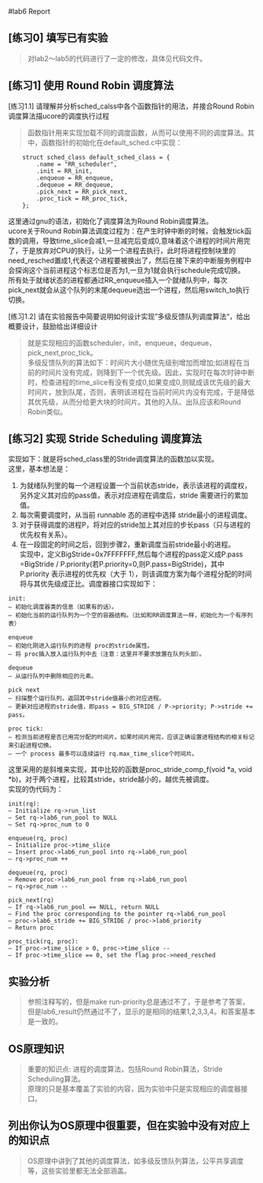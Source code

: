 #lab6 Report

## [练习0] 填写已有实验
> 对lab2～lab5的代码进行了一定的修改，具体见代码文件。

## [练习1] 使用 Round Robin 调度算法
[练习1.1] 请理解并分析sched_calss中各个函数指针的用法，并接合Round Robin 调度算法描ucore的调度执行过程
> 函数指针用来实现加载不同的调度函数，从而可以使用不同的调度算法。其中，函数指针的初始化在default_sched.c中实现：
```
    struct sched_class default_sched_class = {
        .name = "RR_scheduler",
        .init = RR_init,
        .enqueue = RR_enqueue,
        .dequeue = RR_dequeue,
        .pick_next = RR_pick_next,
        .proc_tick = RR_proc_tick,
    };
```
这里通过gnu的语法，初始化了调度算法为Round Robin调度算法。</br>
ucore关于Round Robin算法调度过程为：在产生时钟中断的时候，会触发tick函数的调用，导致time_slice会减1,一旦减完后变成0,意味着这个进程的时间片用完了，于是放弃对CPU的执行，让另一个进程去执行，此时将进程控制块里的need_resched置成1,代表这个进程要被换出了，然后在接下来的中断服务例程中会探询这个当前进程这个标志位是否为1,一旦为1就会执行schedule完成切换。</br>
所有处于就绪状态的进程都通过RR_enqueue插入一个就绪队列中，每次pick_next就会从这个队列的末尾dequeue选出一个进程，然后用switch_to执行切换。</br>

[练习1.2] 请在实验报告中简要说明如何设计实现”多级反馈队列调度算法“，给出概要设计，鼓励给出详细设计
> 就是实现相应的函数scheduler，init，enqueue，dequeue，pick_next,proc_tick。  
多级反馈队列的算法如下：时间片大小随优先级别增加而增加;如进程在当前的时间片没有完成，则降到下一个优先级。因此，实现时在每次时钟中断时，检查进程的time_slice有没有变成0,如果变成0,则赋成该优先级的最大时间片，放到队尾，否则，表明该进程在当前时间片内没有完成，于是降低其优先级，从而分给更大块的时间片。其他的入队、出队应该和Round Robin类似。

## [练习2] 实现 Stride Scheduling 调度算法
实现如下：就是将sched_class里的Stride调度算法的函数加以实现。  
这里，基本想法是：</br>
1. 为就绪队列里的每一个进程设置一个当前状态stride，表示该进程的调度权，另外定义其对应的pass值，表示对应进程在调度后，stride 需要进行的累加值。</br>
2. 每次需要调度时，从当前 runnable 态的进程中选择 stride最小的进程调度。</br>
3. 对于获得调度的进程P，将对应的stride加上其对应的步长pass（只与进程的优先权有关系）。</br>
4. 在一段固定的时间之后，回到步骤2，重新调度当前stride最小的进程。</br>
实现中，定义BigStride=0x7FFFFFFF,然后每个进程的pass定义成P.pass =BigStride / P.priority(若P.priority=0,则P.pass=BigStride)，其中 P.priority 表示进程的优先权（大于 1），则该调度方案为每个进程分配的时间将与其优先级成正比。调度器接口实现如下：
```
init:
– 初始化调度器类的信息（如果有的话）。
– 初始化当前的运行队列为一个空的容器结构。（比如和RR调度算法一样，初始化为一个有序列表）

enqueue
– 初始化刚进入运行队列的进程 proc的stride属性。
– 将 proc插入放入运行队列中去（注意：这里并不要求放置在队列头部）。

dequeue
– 从运行队列中删除相应的元素。

pick next
– 扫描整个运行队列，返回其中stride值最小的对应进程。
– 更新对应进程的stride值，即pass = BIG_STRIDE / P->priority; P->stride += pass。

proc tick:
– 检测当前进程是否已用完分配的时间片。如果时间片用完，应该正确设置进程结构的相关标记来引起进程切换。
– 一个 process 最多可以连续运行 rq.max_time_slice个时间片。
```

这里采用的是斜堆来实现，其中比较的函数是proc_stride_comp_f(void *a, void *b)，对于两个进程，比较其stride，stride越小的，越优先被调度。</br>
实现的伪代码为：
```
init(rq):
– Initialize rq->run_list
– Set rq->lab6_run_pool to NULL
– Set rq->proc_num to 0

enqueue(rq, proc)
– Initialize proc->time_slice
– Insert proc->lab6_run_pool into rq->lab6_run_pool
– rq->proc_num ++

dequeue(rq, proc)
– Remove proc->lab6_run_pool from rq->lab6_run_pool
– rq->proc_num --

pick_next(rq)
– If rq->lab6_run_pool == NULL, return NULL
– Find the proc corresponding to the pointer rq->lab6_run_pool
– proc->lab6_stride += BIG_STRIDE / proc->lab6_priority
– Return proc

proc_tick(rq, proc):
– If proc->time_slice > 0, proc->time_slice --
– If proc->time_slice == 0, set the flag proc->need_resched
```

## 实验分析
> 参照注释写的，但是make run-priority总是通过不了，于是参考了答案，但是lab6_result仍然通过不了，显示的是相同的结果1,2,3,3,4。和答案基本是一致的。


## OS原理知识
> 重要的知识点: 进程的调度算法，包括Round Robin算法，Stride Scheduling算法。  
原理的只是基本覆盖了实验的内容，因为实验中只是实现相应的调度器接口。

## 列出你认为OS原理中很重要，但在实验中没有对应上的知识点
> OS原理中讲到了其他的调度算法，如多级反馈队列算法，公平共享调度等，这些实验里都无法全部涵盖。
